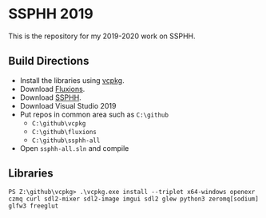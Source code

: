 # SSPHH 2019

This is the repository for my 2019-2020 work on SSPHH.

## Build Directions

* Install the libraries using [vcpkg](https://github.com/Microsoft/vcpkg).
* Download [Fluxions](https://github.com/microwerx/fluxions).
* Download [SSPHH](https://github.com/microwerx/ssphh-all).
* Download Visual Studio 2019
* Put repos in common area such as `C:\github`
  * `C:\github\vcpkg`
  * `C:\github\fluxions`
  * `C:\github\ssphh-all`
* Open `ssphh-all.sln` and compile

## Libraries

```
PS Z:\github\vcpkg> .\vcpkg.exe install --triplet x64-windows openexr czmq curl sdl2-mixer sdl2-image imgui sdl2 glew python3 zeromq[sodium] glfw3 freeglut
```